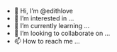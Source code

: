 - 👋 Hi, I’m @edithlove
- 👀 I’m interested in ...
- 🌱 I’m currently learning ...
- 💞️ I’m looking to collaborate on ...
- 📫 How to reach me ...

<!---
edithlove/edithlove is a ✨ special ✨ repository because its `README.md` (this file) appears on your GitHub profile.
You can click the Preview link to take a look at your changes.
--->
